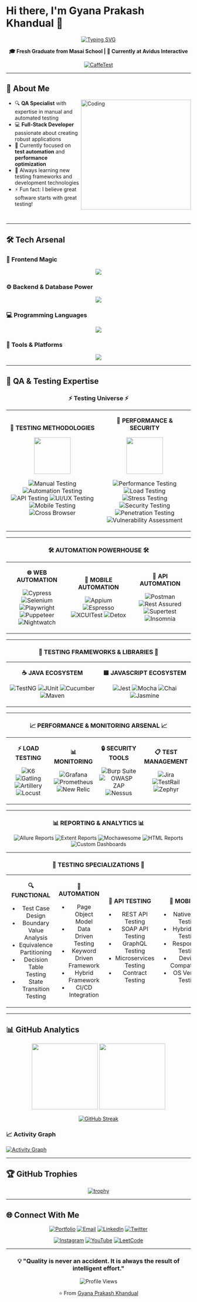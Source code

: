 # Hi there, I'm Gyana Prakash Khandual 👋

<div align="center">
  
  [![Typing SVG](https://readme-typing-svg.herokuapp.com?font=Fira+Code&size=28&duration=3000&pause=1000&color=36BCF7&center=true&width=600&lines=QA+Tester+%26+Full-Stack+Developer;Passionate+Problem+Solver;Quality+Assurance+Expert;Building+Amazing+Web+Experiences)](https://git.io/typing-svg)
  
  **🎓 Fresh Graduate from Masai School | 💼 Currently at Avidus Interactive**
  
  [![CaffeTest](https://img.shields.io/badge/🚀_CaffeTest-Visit_Project-blue?style=for-the-badge&logo=rocket)](https://caffetest.vercel.app/)
  
</div>

---

## 🌟 About Me

<img align="right" alt="Coding" width="300" src="https://media.giphy.com/media/qgQUggAC3Pfv687qPC/giphy.gif">

- 🔍 **QA Specialist** with expertise in manual and automated testing
- 💻 **Full-Stack Developer** passionate about creating robust applications  
- 🎯 Currently focused on **test automation** and **performance optimization**
- 🌱 Always learning new testing frameworks and development technologies
- ⚡ Fun fact: I believe great software starts with great testing!

<br clear="right"/>

---

## 🛠️ Tech Arsenal

### 🎨 Frontend Magic
<p align="center">
  <img src="https://skillicons.dev/icons?i=html,css,js,ts,react,nextjs,angular,vue,bootstrap,tailwind,materialui,figma&theme=dark" />
</p>

### ⚙️ Backend & Database Power  
<p align="center">
  <img src="https://skillicons.dev/icons?i=nodejs,express,nestjs,python,fastapi,mysql,mongodb,websocket&theme=dark" />
</p>

### 💻 Programming Languages
<p align="center">
  <img src="https://skillicons.dev/icons?i=c,cpp,cs,java,js,ts,python,scala,go&theme=dark" />
</p>

### 🔧 Tools & Platforms
<p align="center">
  <img src="https://skillicons.dev/icons?i=git,github,docker,postman,figma,blender&theme=dark" />
</p>

---

## 🧪 QA & Testing Expertise

<div align="center">

### ⚡ Testing Universe ⚡

<table>
<tr>
<td width="50%" align="center">

**🎯 TESTING METHODOLOGIES**

<img src="https://user-images.githubusercontent.com/74038190/212284087-bbe7e430-757e-4901-90bf-4cd2ce3e1852.gif" width="100">

![Manual Testing](https://img.shields.io/badge/🔍%20Manual%20Testing-FF6B35?style=for-the-badge&logoColor=white)
![Automation Testing](https://img.shields.io/badge/🤖%20Automation%20Testing-00D4AA?style=for-the-badge&logoColor=white)
![API Testing](https://img.shields.io/badge/🔗%20API%20Testing-4CAF50?style=for-the-badge&logoColor=white)
![UI/UX Testing](https://img.shields.io/badge/🎨%20UI/UX%20Testing-9C27B0?style=for-the-badge&logoColor=white)
![Mobile Testing](https://img.shields.io/badge/📱%20Mobile%20Testing-FF9800?style=for-the-badge&logoColor=white)
![Cross Browser](https://img.shields.io/badge/🌐%20Cross%20Browser-2196F3?style=for-the-badge&logoColor=white)

</td>
<td width="50%" align="center">

**🚀 PERFORMANCE & SECURITY**

<img src="https://user-images.githubusercontent.com/74038190/212284100-561aa473-3905-4a80-b561-0d28506553ee.gif" width="100">

![Performance Testing](https://img.shields.io/badge/⚡%20Performance%20Testing-FF6B9D?style=for-the-badge&logoColor=white)
![Load Testing](https://img.shields.io/badge/📊%20Load%20Testing-FFC107?style=for-the-badge&logoColor=white)
![Stress Testing](https://img.shields.io/badge/💥%20Stress%20Testing-F44336?style=for-the-badge&logoColor=white)
![Security Testing](https://img.shields.io/badge/🔒%20Security%20Testing-DC3545?style=for-the-badge&logoColor=white)
![Penetration Testing](https://img.shields.io/badge/🛡️%20Penetration%20Testing-795548?style=for-the-badge&logoColor=white)
![Vulnerability Assessment](https://img.shields.io/badge/🔐%20Vulnerability%20Testing-607D8B?style=for-the-badge&logoColor=white)

</td>
</tr>
</table>

---

### 🛠️ **AUTOMATION POWERHOUSE** 🛠️

<table>
<tr>
<td width="33%" align="center">

**🌐 WEB AUTOMATION**

![Cypress](https://img.shields.io/badge/Cypress-17202C?style=for-the-badge&logo=cypress&logoColor=white)
![Selenium](https://img.shields.io/badge/Selenium-43B02A?style=for-the-badge&logo=selenium&logoColor=white)
![Playwright](https://img.shields.io/badge/Playwright-2EAD33?style=for-the-badge&logo=microsoft&logoColor=white)
![Puppeteer](https://img.shields.io/badge/Puppeteer-40B5A4?style=for-the-badge&logo=puppeteer&logoColor=white)
![Nightwatch](https://img.shields.io/badge/Nightwatch.js-04C4E0?style=for-the-badge&logoColor=white)

</td>
<td width="33%" align="center">

**📱 MOBILE AUTOMATION**

![Appium](https://img.shields.io/badge/Appium-662D91?style=for-the-badge&logo=appium&logoColor=white)
![Espresso](https://img.shields.io/badge/Espresso-0056D2?style=for-the-badge&logo=android&logoColor=white)
![XCUITest](https://img.shields.io/badge/XCUITest-1575F9?style=for-the-badge&logo=apple&logoColor=white)
![Detox](https://img.shields.io/badge/Detox-00C4CC?style=for-the-badge&logoColor=white)

</td>
<td width="33%" align="center">

**🔗 API AUTOMATION**

![Postman](https://img.shields.io/badge/Postman-FF6C37?style=for-the-badge&logo=postman&logoColor=white)
![Rest Assured](https://img.shields.io/badge/Rest%20Assured-4B8BBE?style=for-the-badge&logo=java&logoColor=white)
![Supertest](https://img.shields.io/badge/Supertest-000000?style=for-the-badge&logoColor=white)
![Insomnia](https://img.shields.io/badge/Insomnia-4000BF?style=for-the-badge&logo=insomnia&logoColor=white)

</td>
</tr>
</table>

---

### 🧪 **TESTING FRAMEWORKS & LIBRARIES** 🧪

<table>
<tr>
<td width="50%" align="center">

**☕ JAVA ECOSYSTEM**

![TestNG](https://img.shields.io/badge/TestNG-FF7300?style=for-the-badge&logoColor=white)
![JUnit](https://img.shields.io/badge/JUnit%205-25A162?style=for-the-badge&logo=junit5&logoColor=white)
![Cucumber](https://img.shields.io/badge/Cucumber-23D96C?style=for-the-badge&logo=cucumber&logoColor=white)
![Maven](https://img.shields.io/badge/Maven-C71A36?style=for-the-badge&logo=apache-maven&logoColor=white)

</td>
<td width="50%" align="center">

**🟨 JAVASCRIPT ECOSYSTEM**

![Jest](https://img.shields.io/badge/Jest-C21325?style=for-the-badge&logo=jest&logoColor=white)
![Mocha](https://img.shields.io/badge/Mocha-8D6748?style=for-the-badge&logo=mocha&logoColor=white)
![Chai](https://img.shields.io/badge/Chai-A30701?style=for-the-badge&logo=chai&logoColor=white)
![Jasmine](https://img.shields.io/badge/Jasmine-8A4182?style=for-the-badge&logo=jasmine&logoColor=white)

</td>
</tr>
</table>

---

### 📈 **PERFORMANCE & MONITORING ARSENAL** 📈

<table>
<tr>
<td width="25%" align="center">

**⚡ LOAD TESTING**

![K6](https://img.shields.io/badge/K6-7D64FF?style=for-the-badge&logo=k6&logoColor=white)
![Gatling](https://img.shields.io/badge/Gatling-FF9E2A?style=for-the-badge&logoColor=white)
![Artillery](https://img.shields.io/badge/Artillery-FF0505?style=for-the-badge&logoColor=white)
![Locust](https://img.shields.io/badge/Locust-00A651?style=for-the-badge&logoColor=white)

</td>
<td width="25%" align="center">

**📊 MONITORING**

![Grafana](https://img.shields.io/badge/Grafana-F46800?style=for-the-badge&logo=grafana&logoColor=white)
![Prometheus](https://img.shields.io/badge/Prometheus-E6522C?style=for-the-badge&logo=prometheus&logoColor=white)
![New Relic](https://img.shields.io/badge/New%20Relic-008C99?style=for-the-badge&logo=newrelic&logoColor=white)

</td>
<td width="25%" align="center">

**🔒 SECURITY TOOLS**

![Burp Suite](https://img.shields.io/badge/Burp%20Suite-FF6600?style=for-the-badge&logo=burpsuite&logoColor=white)
![OWASP ZAP](https://img.shields.io/badge/OWASP%20ZAP-00549E?style=for-the-badge&logo=owasp&logoColor=white)
![Nessus](https://img.shields.io/badge/Nessus-00C176?style=for-the-badge&logoColor=white)

</td>
<td width="25%" align="center">

**📋 TEST MANAGEMENT**

![Jira](https://img.shields.io/badge/Jira-0052CC?style=for-the-badge&logo=jira&logoColor=white)
![TestRail](https://img.shields.io/badge/TestRail-65C179?style=for-the-badge&logoColor=white)
![Zephyr](https://img.shields.io/badge/Zephyr-0052CC?style=for-the-badge&logoColor=white)

</td>
</tr>
</table>

---

### 📊 **REPORTING & ANALYTICS** 📊

<div align="center">

![Allure Reports](https://img.shields.io/badge/📈%20Allure%20Reports-4C4C4C?style=for-the-badge&logoColor=white)
![Extent Reports](https://img.shields.io/badge/📊%20Extent%20Reports-5CE500?style=for-the-badge&logoColor=white)
![Mochawesome](https://img.shields.io/badge/📋%20Mochawesome-8D6748?style=for-the-badge&logoColor=white)
![HTML Reports](https://img.shields.io/badge/🌐%20HTML%20Reports-E34F26?style=for-the-badge&logo=html5&logoColor=white)
![Custom Dashboards](https://img.shields.io/badge/🎯%20Custom%20Dashboards-FF6B35?style=for-the-badge&logoColor=white)

</div>

---

### 🎯 **TESTING SPECIALIZATIONS** 🎯

<table>
<tr>
<td align="center" width="20%">

**🔍 FUNCTIONAL**
- Test Case Design
- Boundary Value Analysis
- Equivalence Partitioning
- Decision Table Testing
- State Transition Testing

</td>
<td align="center" width="20%">

**🤖 AUTOMATION**
- Page Object Model
- Data Driven Testing
- Keyword Driven Framework
- Hybrid Framework
- CI/CD Integration

</td>
<td align="center" width="20%">

**🔗 API TESTING**
- REST API Testing
- SOAP API Testing
- GraphQL Testing
- Microservices Testing
- Contract Testing

</td>
<td align="center" width="20%">

**📱 MOBILE**
- Native App Testing
- Hybrid App Testing
- Responsive Testing
- Device Compatibility
- OS Version Testing

</td>
<td align="center" width="20%">

**⚡ PERFORMANCE**
- Load Testing
- Stress Testing
- Volume Testing
- Spike Testing
- Endurance Testing

</td>
</tr>
</table>

</div>

---

## 📊 GitHub Analytics

<div align="center">
  
  <img height="180em" src="https://github-readme-stats.vercel.app/api?username=gyanaprakashkhandual&show_icons=true&theme=tokyonight&include_all_commits=true&count_private=true"/>
  <img height="180em" src="https://github-readme-stats.vercel.app/api/top-langs/?username=gyanaprakashkhandual&layout=compact&langs_count=8&theme=tokyonight"/>
  
</div>

<div align="center">
  
  [![GitHub Streak](https://github-readme-streak-stats.herokuapp.com/?user=gyanaprakashkhandual&theme=tokyonight)](https://git.io/streak-stats)
  
</div>

### 📈 Activity Graph
[![Activity Graph](https://github-readme-activity-graph.vercel.app/graph?username=gyanaprakashkhandual&theme=tokyo-night&hide_border=true)](https://github.com/gyanaprakashkhandual)

---

## 🏆 GitHub Trophies
<div align="center">
  
  [![trophy](https://github-profile-trophy.vercel.app/?username=gyanaprakashkhandual&theme=tokyonight&no-frame=true&row=1&column=7)](https://github.com/ryo-ma/github-profile-trophy)
  
</div>

---

## 🌐 Connect With Me

<div align="center">
  
  [![Portfolio](https://img.shields.io/badge/Portfolio-FF5722?style=for-the-badge&logo=google-chrome&logoColor=white)](https://codewithchrissii.vercel.app/)
  [![Email](https://img.shields.io/badge/Email-D14836?style=for-the-badge&logo=gmail&logoColor=white)](mailto:gyanaprakashkhnadual@gmail.com)
  [![LinkedIn](https://img.shields.io/badge/LinkedIn-0077B5?style=for-the-badge&logo=linkedin&logoColor=white)](https://linkedin.com/in/yourprofile)
  [![Twitter](https://img.shields.io/badge/Twitter-1DA1F2?style=for-the-badge&logo=twitter&logoColor=white)](https://twitter.com/yourhandle)
  
  [![Instagram](https://img.shields.io/badge/Instagram-E4405F?style=for-the-badge&logo=instagram&logoColor=white)](https://instagram.com/yourhandle)
  [![YouTube](https://img.shields.io/badge/YouTube-FF0000?style=for-the-badge&logo=youtube&logoColor=white)](https://youtube.com/@yourchannel)
  [![LeetCode](https://img.shields.io/badge/LeetCode-FFA116?style=for-the-badge&logo=leetcode&logoColor=white)](https://leetcode.com/yourprofile)
  
</div>

---

<div align="center">
  
  ### 💡 "Quality is never an accident. It is always the result of intelligent effort." 
  
  ![Profile Views](https://komarev.com/ghpvc/?username=gyanaprakashkhandual&color=blueviolet&style=for-the-badge)
  
  ⭐️ From [Gyana Prakash Khandual](https://github.com/gyanaprakashkhandual)
  
</div>
